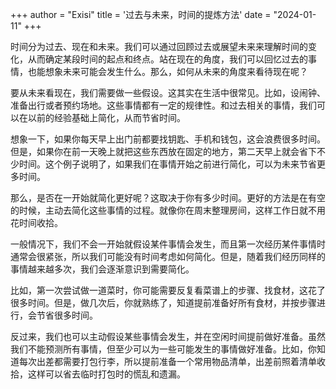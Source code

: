 +++
author = "Exisi"
title = '过去与未来，时间的提炼方法'
date = "2024-01-11"
+++

时间分为过去、现在和未来。我们可以通过回顾过去或展望未来来理解时间的变化，从而确定某段时间的起点和终点。站在现在的角度，我们可以回忆过去的事情，也能想象未来可能会发生什么。那么，如何从未来的角度来看待现在呢？

要从未来看现在，我们需要做一些假设。这其实在生活中很常见。比如，设闹钟、准备出行或者预约场地。这些事情都有一定的规律性。和过去相关的事情，我们可以在以前的经验基础上简化，从而节省时间。

想象一下，如果你每天早上出门前都要找钥匙、手机和钱包，这会浪费很多时间。但是，如果你在前一天晚上就把这些东西放在固定的地方，第二天早上就会省下不少时间。这个例子说明了，如果我们在事情开始之前进行简化，可以为未来节省更多时间。

那么，是否在一开始就简化更好呢？这取决于你有多少时间。更好的方法是在有空的时候，主动去简化这些事情的过程。就像你在周末整理房间，这样工作日就不用花时间收拾。

一般情况下，我们不会一开始就假设某件事情会发生，而且第一次经历某件事情时通常会很紧张，所以我们可能没有时间考虑如何简化。但是，随着我们经历同样的事情越来越多次，我们会逐渐意识到需要简化。

比如，第一次尝试做一道菜时，你可能需要反复看菜谱上的步骤、找食材，这花了很多时间。但是，做几次后，你就熟练了，知道提前准备好所有食材，并按步骤进行，会节省很多时间。

反过来，我们也可以主动假设某些事情会发生，并在空闲时间提前做好准备。虽然我们不能预测所有事情，但至少可以为一些可能发生的事情做好准备。比如，你知道每次出差都需要打包行李，所以提前准备一个常用物品清单，出差前照着清单收拾，这样可以省去临时打包时的慌乱和遗漏。
